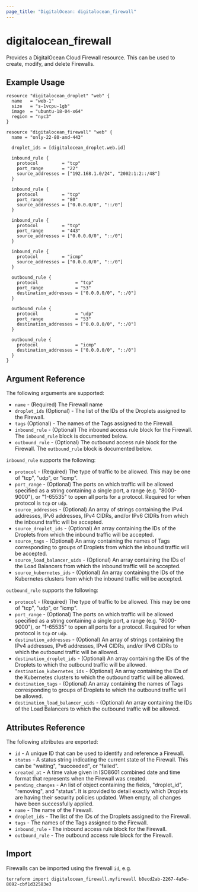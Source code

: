 ```yaml
---
page_title: "DigitalOcean: digitalocean_firewall"
---
```


# digitalocean\_firewall

Provides a DigitalOcean Cloud Firewall resource. This can be used to create,
modify, and delete Firewalls.

## Example Usage

```hcl
resource "digitalocean_droplet" "web" {
  name   = "web-1"
  size   = "s-1vcpu-1gb"
  image  = "ubuntu-18-04-x64"
  region = "nyc3"
}

resource "digitalocean_firewall" "web" {
  name = "only-22-80-and-443"

  droplet_ids = [digitalocean_droplet.web.id]

  inbound_rule {
    protocol         = "tcp"
    port_range       = "22"
    source_addresses = ["192.168.1.0/24", "2002:1:2::/48"]
  }

  inbound_rule {
    protocol         = "tcp"
    port_range       = "80"
    source_addresses = ["0.0.0.0/0", "::/0"]
  }

  inbound_rule {
    protocol         = "tcp"
    port_range       = "443"
    source_addresses = ["0.0.0.0/0", "::/0"]
  }

  inbound_rule {
    protocol         = "icmp"
    source_addresses = ["0.0.0.0/0", "::/0"]
  }

  outbound_rule {
    protocol              = "tcp"
    port_range            = "53"
    destination_addresses = ["0.0.0.0/0", "::/0"]
  }

  outbound_rule {
    protocol              = "udp"
    port_range            = "53"
    destination_addresses = ["0.0.0.0/0", "::/0"]
  }

  outbound_rule {
    protocol              = "icmp"
    destination_addresses = ["0.0.0.0/0", "::/0"]
  }
}
```

## Argument Reference

The following arguments are supported:

* `name` - (Required) The Firewall name
* `droplet_ids` (Optional) - The list of the IDs of the Droplets assigned
  to the Firewall.
* `tags` (Optional) - The names of the Tags assigned to the Firewall.
* `inbound_rule` - (Optional) The inbound access rule block for the Firewall.
  The `inbound_rule` block is documented below.
* `outbound_rule` - (Optional) The outbound access rule block for the Firewall.
  The `outbound_rule` block is documented below.

`inbound_rule` supports the following:

* `protocol` - (Required) The type of traffic to be allowed.
  This may be one of "tcp", "udp", or "icmp".
* `port_range` - (Optional) The ports on which traffic will be allowed
  specified as a string containing a single port, a range (e.g. "8000-9000"),
  or "1-65535" to open all ports for a protocol. Required for when protocol is
  `tcp` or `udp`.
* `source_addresses` - (Optional) An array of strings containing the IPv4
  addresses, IPv6 addresses, IPv4 CIDRs, and/or IPv6 CIDRs from which the
  inbound traffic will be accepted.
* `source_droplet_ids` - (Optional) An array containing the IDs of
  the Droplets from which the inbound traffic will be accepted.
* `source_tags` - (Optional) An array containing the names of Tags
  corresponding to groups of Droplets from which the inbound traffic
  will be accepted.
* `source_load_balancer_uids` - (Optional) An array containing the IDs
  of the Load Balancers from which the inbound traffic will be accepted.
* `source_kubernetes_ids` - (Optional) An array containing the IDs of
  the Kubernetes clusters from which the inbound traffic will be accepted.

`outbound_rule` supports the following:

* `protocol` - (Required) The type of traffic to be allowed.
  This may be one of "tcp", "udp", or "icmp".
* `port_range` - (Optional) The ports on which traffic will be allowed
  specified as a string containing a single port, a range (e.g. "8000-9000"),
  or "1-65535" to open all ports for a protocol. Required for when protocol is
  `tcp` or `udp`.
* `destination_addresses` - (Optional) An array of strings containing the IPv4
  addresses, IPv6 addresses, IPv4 CIDRs, and/or IPv6 CIDRs to which the
  outbound traffic will be allowed.
* `destination_droplet_ids` - (Optional) An array containing the IDs of
  the Droplets to which the outbound traffic will be allowed.
* `destination_kubernetes_ids` - (Optional) An array containing the IDs of
  the Kubernetes clusters to which the outbound traffic will be allowed.
* `destination_tags` - (Optional) An array containing the names of Tags
  corresponding to groups of Droplets to which the outbound traffic will
  be allowed.
* `destination_load_balancer_uids` - (Optional) An array containing the IDs
  of the Load Balancers to which the outbound traffic will be allowed.


## Attributes Reference

The following attributes are exported:

* `id` - A unique ID that can be used to identify and reference a Firewall.
* `status` - A status string indicating the current state of the Firewall.
  This can be "waiting", "succeeded", or "failed".
* `created_at` - A time value given in ISO8601 combined date and time format
  that represents when the Firewall was created.
* `pending_changes` - An list of object containing the fields, "droplet_id",
  "removing", and "status".  It is provided to detail exactly which Droplets
  are having their security policies updated.  When empty, all changes
  have been successfully applied.
* `name` - The name of the Firewall.
* `droplet_ids` - The list of the IDs of the Droplets assigned to
  the Firewall.
* `tags` - The names of the Tags assigned to the Firewall.
* `inbound_rule` - The inbound access rule block for the Firewall.
* `outbound_rule` - The outbound access rule block for the Firewall.

## Import

Firewalls can be imported using the firewall `id`, e.g.

```
terraform import digitalocean_firewall.myfirewall b8ecd2ab-2267-4a5e-8692-cbf1d32583e3
```
